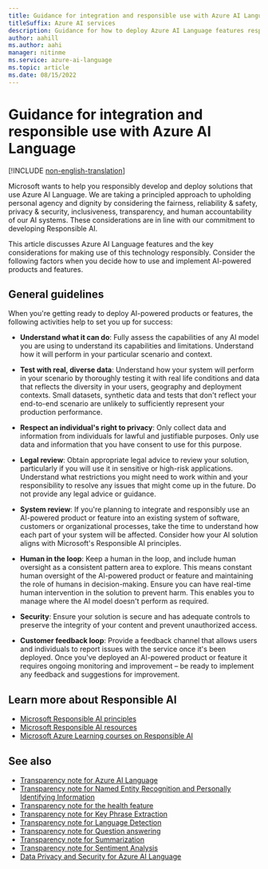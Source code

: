 ```yaml
---
title: Guidance for integration and responsible use with Azure AI Language
titleSuffix: Azure AI services
description: Guidance for how to deploy Azure AI Language features responsibly, based on the knowledge and understanding from the team that created this product.
author: aahill
ms.author: aahi
manager: nitinme
ms.service: azure-ai-language
ms.topic: article
ms.date: 08/15/2022
---
```


# Guidance for integration and responsible use with Azure AI Language

[!INCLUDE [non-english-translation](../includes/non-english-translation.md)]

 
Microsoft wants to help you responsibly develop and deploy solutions that use Azure AI Language. We are taking a principled approach to upholding personal agency and dignity by considering the fairness, reliability & safety, privacy & security, inclusiveness, transparency, and human accountability of our AI systems. These considerations are in line with our commitment to developing Responsible AI.

This article discusses  Azure AI Language features and the key considerations for making use of this technology responsibly. Consider the following factors when you decide how to use and implement AI-powered products and features.

## General guidelines

When you're getting ready to deploy AI-powered products or features, the following activities help to set you up for success:

* **Understand what it can do**: Fully assess the capabilities of any AI model you are using to understand its capabilities and limitations. Understand how it will perform in your particular scenario and context.

* **Test with real, diverse data**: Understand how your system will perform in your scenario by thoroughly testing it with real life conditions and data that reflects the diversity in your users, geography and deployment contexts. Small datasets, synthetic data and tests that don't reflect your end-to-end scenario are unlikely to sufficiently represent your production performance.

* **Respect an individual's right to privacy**: Only collect data and information from individuals for lawful and justifiable purposes. Only use data and information that you have consent to use for this purpose.

* **Legal review**: Obtain appropriate legal advice to review your solution, particularly if you will use it in sensitive or high-risk applications. Understand what restrictions you might need to work within and your responsibility to resolve any issues that might come up in the future. Do not provide any legal advice or guidance.

* **System review**: If you're planning to integrate and responsibly use an AI-powered product or feature into an existing system of software, customers or organizational processes, take the time to understand how each part of your system will be affected. Consider how your AI solution aligns with Microsoft's Responsible AI principles.

* **Human in the loop**: Keep a human in the loop, and include human oversight as a consistent pattern area to explore. This means constant human oversight of the AI-powered product or feature and maintaining the role of humans in decision-making. Ensure you can have real-time human intervention in the solution to prevent harm. This enables you to manage where the AI model doesn't perform as required.

* **Security**: Ensure your solution is secure and has adequate controls to preserve the integrity of your content and prevent unauthorized access.

* **Customer feedback loop**: Provide a feedback channel that allows users and individuals to report issues with the service once it's been deployed. Once you've deployed an AI-powered product or feature it requires ongoing monitoring and improvement – be ready to implement any feedback and suggestions for improvement.


## Learn more about Responsible AI

* [Microsoft Responsible AI principles](https://www.microsoft.com/ai/responsible-ai)
* [Microsoft Responsible AI resources](https://www.microsoft.com/ai/responsible-ai-resources)
* [Microsoft Azure Learning courses on Responsible AI](/training/paths/responsible-ai-business-principles/)

## See also

* [Transparency note for Azure AI Language](transparency-note.md)
* [Transparency note for Named Entity Recognition and Personally Identifying Information](transparency-note-named-entity-recognition.md)
* [Transparency note for the health feature](transparency-note-health.md)
* [Transparency note for Key Phrase Extraction](transparency-note-key-phrase-extraction.md)
* [Transparency note for Language Detection](transparency-note-language-detection.md)
* [Transparency note for Question answering](transparency-note-question-answering.md)
* [Transparency note for Summarization](transparency-note-extractive-summarization.md)
* [Transparency note for Sentiment Analysis](transparency-note-sentiment-analysis.md)
* [Data Privacy and Security for  Azure AI Language](data-privacy.md)

